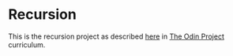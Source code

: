 # Recursion

This is the recursion project as described [here](https://www.theodinproject.com/lessons/javascript-recursion) in 
[The Odin Project](https://www.theodinproject.com) curriculum.
